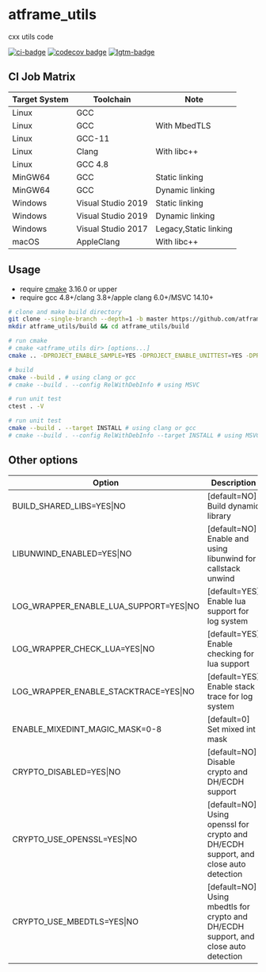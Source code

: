# atframe_utils

cxx utils code

[![ci-badge]][ci-link] [![codecov badge]][codecov status] [![lgtm-badge]][lgtm-link]

[ci-badge]: https://github.com/atframework/atframe_utils/actions/workflows/main.yml/badge.svg "Github action build status"
[ci-link]:  https://github.com/atframework/atframe_utils/actions/workflows/main.yml "Github action build status"
[codecov badge]: https://codecov.io/gh/atframework/atframe_utils/branch/main/graph/badge.svg
[codecov status]: https://codecov.io/gh/atframework/atframe_utils
[lgtm-badge]: https://img.shields.io/lgtm/grade/cpp/g/atframework/atframe_utils.svg?logo=lgtm&logoWidth=18 "LGTM"
[lgtm-link]:  https://lgtm.com/projects/g/atframework/atframe_utils/context:cpp "LGTM"

## CI Job Matrix

| Target System | Toolchain          | Note                  |
| ------------- | ------------------ | --------------------- |
| Linux         | GCC                |
| Linux         | GCC                | With MbedTLS          |
| Linux         | GCC-11             |
| Linux         | Clang              | With libc++           |
| Linux         | GCC 4.8            |
| MinGW64       | GCC                | Static linking        |
| MinGW64       | GCC                | Dynamic linking       |
| Windows       | Visual Studio 2019 | Static linking        |
| Windows       | Visual Studio 2019 | Dynamic linking       |
| Windows       | Visual Studio 2017 | Legacy,Static linking |
| macOS         | AppleClang         | With libc++           |

## Usage

+ require [cmake][cmake] 3.16.0 or upper
+ require gcc 4.8+/clang 3.8+/apple clang 6.0+/MSVC 14.10+

~~~~~~~~~~bash
# clone and make build directory
git clone --single-branch --depth=1 -b master https://github.com/atframework/atframe_utils.git
mkdir atframe_utils/build && cd atframe_utils/build

# run cmake
# cmake <atframe_utils dir> [options...]
cmake .. -DPROJECT_ENABLE_SAMPLE=YES -DPROJECT_ENABLE_UNITTEST=YES -DPROJECT_ENABLE_TOOLS=ON #  -DCMAKE_INSTALL_PREFIX=<install prefix>

# build
cmake --build . # using clang or gcc
# cmake --build . --config RelWithDebInfo # using MSVC

# run unit test
ctest . -V

# run unit test
cmake --build . --target INSTALL # using clang or gcc
# cmake --build . --config RelWithDebInfo --target INSTALL # using MSVC
~~~~~~~~~~

## Other options

| Option                                     | Description                                                                         |
| ------------------------------------------ | ----------------------------------------------------------------------------------- |
| BUILD\_SHARED\_LIBS=YES\|NO                | [default=NO] Build dynamic library                                                  |
| LIBUNWIND\_ENABLED=YES\|NO                 | [default=NO] Enable and using libunwind for callstack unwind                        |
| LOG\_WRAPPER\_ENABLE\_LUA\_SUPPORT=YES\|NO | [default=YES] Enable lua support for log system                                     |
| LOG\_WRAPPER\_CHECK\_LUA=YES\|NO           | [default=YES] Enable checking for lua support                                       |
| LOG\_WRAPPER\_ENABLE\_STACKTRACE=YES\|NO   | [default=YES] Enable stack trace for log system                                     |
| ENABLE\_MIXEDINT\_MAGIC\_MASK=0-8          | [default=0] Set mixed int mask                                                      |
| CRYPTO\_DISABLED=YES\|NO                   | [default=NO] Disable crypto and DH/ECDH support                                     |
| CRYPTO\_USE\_OPENSSL=YES\|NO               | [default=NO] Using openssl for crypto and DH/ECDH support, and close auto detection |
| CRYPTO\_USE\_MBEDTLS=YES\|NO               | [default=NO] Using mbedtls for crypto and DH/ECDH support, and close auto detection |

[cmake]: https://cmake.org/